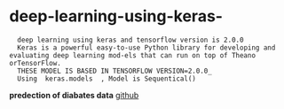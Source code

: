   # deep-learning-using-keras-
      deep learning using keras and tensorflow version is 2.0.0
      Keras is a powerful easy-to-use Python library for developing and evaluating deep learning mod-els that can run on top of Theano        orTensorFlow.
      THESE MODEL IS BASED IN TENSORFLOW VERSION=2.0.0_
      Using  keras.models  , Model is Sequentical()
  **predection of diabates data**
  [github](https://github.com/karthikcode1/deep-learning-using-keras-/blob/master/pima-indians-diabetes.csv)
